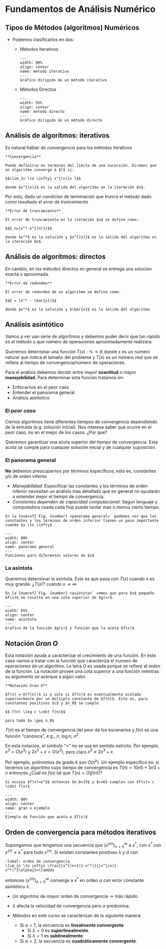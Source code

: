 # Fundamentos de Análisis Numérico

## Tipos de Métodos (algoritmos) Numéricos

- Podemos clasificarlos en dos:

  - Métodos Iterativos

    ```{figure} images/unidad1_metodo_iterativo.png
    ---
    width: 90%
    align: center
    name: metodo iterativo
    ---
    Gráfico dirigido de un método iterativo
    ```

  - Métodos Directos
    ```{figure} images/unidad1_metodo_directo.png
    ---
    width: 55%
    align: center
    name: metodo directo
    ---
    Gráfico dirigido de un método directo
    ```

## Análisis de algoritmos: iterativos

Es natural hablar de *convergencia* para los métodos iterativos

```{div} definicion
**Convergencia**

Puede definirse en terminos del límite de una sucecsión. Diremos que un algoritmo converge a $l$ si:

$$\lim_{n \to \infty} x^{(n)}= l$$

donde $x^{(n)}$ es la salida del algoritmo en la iteración $n$.
```

Por esto, dado un condicion de terminación que *trunca* el método dado como resultado el *error de truncamiento*


```{div} definicion
**Error de truncamiento**

El error de truncamiento en la iteración $n$ se define como:

$$E_n=|x^*-x^{(n)}|$$

donde $x^*$ es la solución y $x^{(n)}$ es la salida del algoritmo en la iteración $n$.
```

## Análisis de algoritmos: directos

En cambio, en los métodos directos en general se entrega una solucion exacta o aproximada.

```{div} definicion
**Error de redondeo**

El error de redondeo de un algoritmo se define como:

$$E = |x^* - \bar{x}|$$

donde $x^*$ es la solución y $\bar{x}$ es la salida del algoritmo
```

## Análisis asintótico

Vamos a ver uan serie de algoritmos y debemos poder decir que tan *rapido* es el método o que número de operaciones aproximadamente realizara.

Queremos determinar una función $T(x): \mathbb{N} \to \mathbb{R}$ donde $x$ es un número natural que indica el tamaño del problema y $T(x)$ es un número real que se refiere al tiempo de convergencia/número de operaciones.

Para el análisis debemos decidir entre mayor **exactitud** o mayor **manejabilidad**. Para determinar esta función tratamos en:

- Enfocarnos en el peor caso
- Entender el panorama general
- Análisis asintotico 

### El *peor caso*

Ciertos algoritmos tiene diferentes tiempos de convergencia dependiendo de la entrada (e.g. solución inicial). Nos interesa saber que ocurre en el peor caso, no en el mejor de los casos. ¿Por que?

Queremos garantizar una acota superior del tiempo de convergencia. Esta acota se cumple para cualquier solución inicial y de cualquier suposición.

### El panorama general

**No** debemos preocuparnos por términos específicos, esto es, constantes y/o de orden inferior.

- *Manejabilidad*: Especificar las constantes y los términos de orden inferior necesitan un análisis mas detallado que en general no ayudarán a entender mejor el tiempo de convergencia.
- *Constantes dependen de capacidad computacional*: Segun lenguaje y  computadora usada cada flop puede tardar mas o menos cierto tiempo.

```{margin}
En la {numref}`Fig. {number} <panorama general>` podemos ver que las constantes y los términos de orden inferior tienen un peso importante cuando $x \to \infty$
```

```{figure} images/unidad1_panorama_gen.png
---
width: 80%
align: center
name: panorama general
---
Funciones para diferentes valores de $x$
```


### La asíntota

Queremos determinar la asíntota. Esto es que pasa con $T(x)$ cuando $x$ es muy grande.
¿$T(x)$? cuando $x \to \infty$

```{margin}
En la {numref}`Fig. {number} <asintota>` vemos que para $x$ pequeño $f(x)$ no resulta en una cota superior de $g(x)$.
```

```{figure} images/unidad1_asintota.png
---
width: 65%
align: center
name: asintota
---
Grafico de la función $g(x)$ y función que la acota $f(x)$
```

## Notación *Gran O*

Esta notación ayuda a caracterizar el crecimiento de una función. En este caso vamos a tratar con la función que caracteriza el numero de operaciones de un algoritmo. La  letra $O$ es usada porque se refiere al *orden* de la función. La notación provee una cota superior a una función mientras su argumento se acerque a algún valor.

```{div} definicion
**Notación Gran O**

$T(n) = O(f(n))$ si y solo si $T(n)$ es eventualmente acotada superiormente por un múltiplo constante de $f(n)$. Esto es, para constantes positivos $c$ y $n_0$ se cumple

$$ T(n) \leq c \cdot f(n)$$

para todo $n \geq n_0$
```

$T(n)$ es el tiempo de convergencia del peor de los escenarios y $f(n)$ es una función “canónica”, e.g., $n$, $\log n$, $n^2$.

En esta notacion, el simbolo “=” no se usa en sentido estricto. Por ejemplo, $x^3=O(x^3)$ y $2x^3+x=O(x^3)$, pero claro $x^3 \neq 2x^3+x$.

Por ejemplo, polinomios de grado $k$ son $O(n^k)$. 
Un ejemplo especifico es: si tenemos un algoritmo cuyo tiempo de convergencia es $T(n) = 10n5+3n3+n$ entonces ¿Cuál es $f(n)$ tal que $T(n)=O(f(n))$?

```{margin}
Si escojo $f(x)=x^3$ entonces $n_0=15$ y $c=6$ cumplen con $T(x)= c \cdot f(x)$
```

```{figure} images/unidad1_gran_o_ej.png
---
width: 80%
align: center
name: gran o ejemplo
---
Ejemplo de función que acota a $T(x)$
```


## Orden de convergencia para métodos iterativos

Supongamos que tengamos una secuencia que $\{x^{(n)}\}_{n=0}^{\infty}$ a $x^*$, con $x^*$ con $x^{(n)} \neq x^*$ para todo $x^{(n)}$. Si existen constantes positivas $\lambda$ y $\alpha$ con

```{math}
:label: orden de convergencia
\lim_{n \to infty} \frac{|x^{(n+1)}-x^*|}{|x^{(n)}-x^*|^{\alpha}}=\lambda
```

entonces $\{x^{(n)}\}_{n=0}^{\infty}$ converge a $x^*$ en orden $\alpha$ con error constante asintótico $\lambda$.

- Un algoritmo de mayor orden de convergencia $\to$ más rápido.

- $\lambda$ afecta la velocidad de convergencia pero $\alpha$ predomina.

- Métodos en este curso se caracterizan de la siguiente manera:
    - Si $\alpha=1$, la secuencia es **linealmente convergente**
        - Si $\lambda=0$ es **superlinealmente**.
        - Si $\lambda=1$ es **sublinealmente**.
    - Si $\alpha=2$, la secuencia es **cuadráticamente convergente**.

